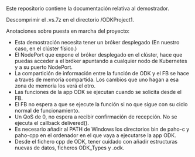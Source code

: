 Este repositorio contiene la documentación relativa al demostrador.

Descomprimir el .vs.7z en el directorio /ODKProject1.

Anotaciones sobre puesta en marcha del proyecto:

  - Esta demostración necesita tener un bróker desplegado (En nuestro caso, en el clúster físico.)
  - El NodePort que expone el bróker desplegado en el clúster, hace que puedas acceder a el bróker apuntando a cualquier nodo de Kubernetes y a su puerto NodePort.
  - La compartición de información entre la función de ODK y el FB se hace a través de memoria compartida. Los cambios que uno hagan a esa zona de memoria los verá el otro.
  - Las funciones de la app ODK se ejecutan cuando se solicita desde el FB. 
  - El FB no espera a que se ejecute la función si no que sigue con su ciclo normal de funcionamiento.
  - Un QoS de 0, no espera a recibir confirmación de recepción. No se ejecuta el callback delivered().
  - Es necesario añadir al PATH de Windows los directorios bin de paho-c y paho-cpp en el ordenador en el que vaya a ejecutarse la app ODK.
  - Desde el fichero cpp de ODK, tener cuidado con añadir estructuras nuevas de datos, ficheros ODK_Types y .odk.
 
